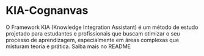 # KIA-Cognanvas
O Framework KIA (Knowledge Integration Assistant) é um método de estudo projetado para estudantes e profissionais que buscam otimizar o seu processo de aprendizagem, especialmente em áreas complexas que misturam teoria e prática.  Saiba mais no README
